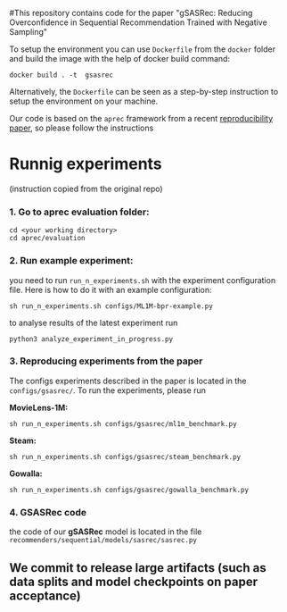 #This repository contains code for the paper "gSASRec: Reducing Overconfidence in Sequential Recommendation Trained with Negative Sampling"

To setup the environment you can use `Dockerfile` from the `docker` folder and build the image with the help of docker build command:

```
docker build . -t  gsasrec
```

Alternatively, the `Dockerfile` can be seen as a step-by-step instruction to setup the environment on your machine. 

Our code is based on the `aprec` framework from a recent [reproducibility paper](https://github.com/asash/bert4rec_repro), so please follow the instructions

# Runnig experiments
(instruction copied from the original repo)

### 1.  Go to aprec evaluation folder: 
```
cd <your working directory>
cd aprec/evaluation
```

### 2. Run example experiment: 
you need to run `run_n_experiments.sh` with the experiment configuration file. Here is how to do it with an example configuration: 


```
sh run_n_experiments.sh configs/ML1M-bpr-example.py
```
to analyse results of the latest experiment run 

```
python3 analyze_experiment_in_progress.py
```

### 3. Reproducing experiments from the paper
The configs experiments described in the paper is located in the `configs/gsasrec/`. 
To run the experiments, please run

**MovieLens-1M:**

```
sh run_n_experiments.sh configs/gsasrec/ml1m_benchmark.py
```

**Steam:**

```
sh run_n_experiments.sh configs/gsasrec/steam_benchmark.py
```
**Gowalla:**

```
sh run_n_experiments.sh configs/gsasrec/gowalla_benchmark.py
```
### 4. GSASRec code
the code of our **gSASRec** model is located in the file `recommenders/sequential/models/sasrec/sasrec.py`


## We commit to release large artifacts (such as data splits and model checkpoints on paper acceptance)
